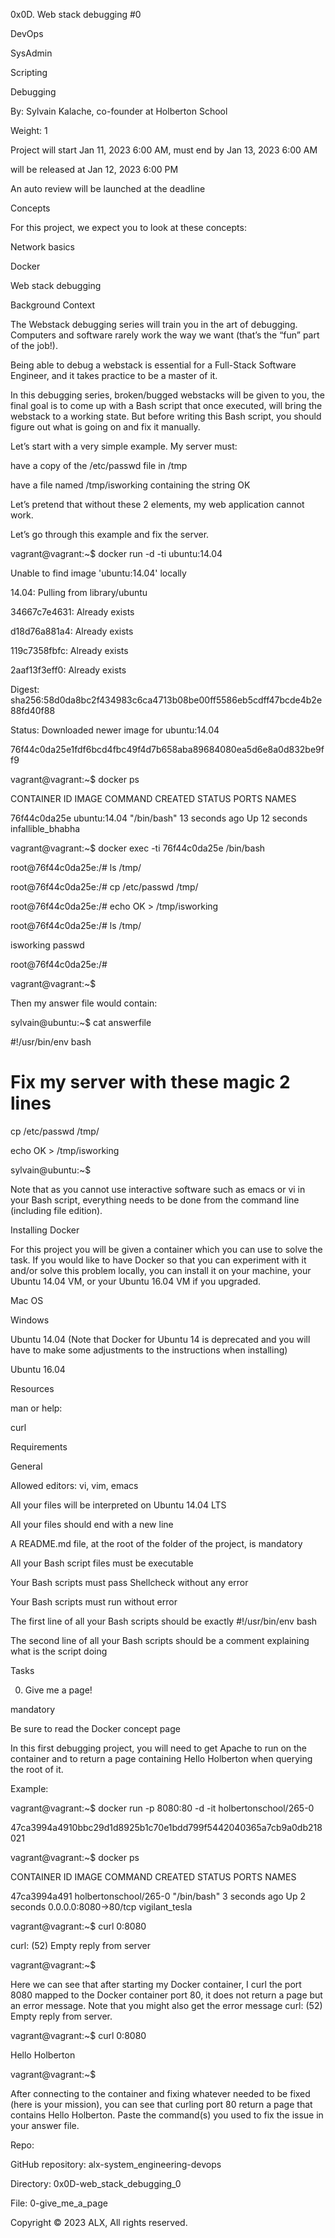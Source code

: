 

0x0D. Web stack debugging #0

DevOps

SysAdmin

Scripting

Debugging

 By: Sylvain Kalache, co-founder at Holberton School

 Weight: 1

 Project will start Jan 11, 2023 6:00 AM, must end by Jan 13, 2023 6:00 AM

 will be released at Jan 12, 2023 6:00 PM

 An auto review will be launched at the deadline

Concepts

For this project, we expect you to look at these concepts:



Network basics

Docker

Web stack debugging





Background Context

The Webstack debugging series will train you in the art of debugging. Computers and software rarely work the way we want (that’s the “fun” part of the job!).



Being able to debug a webstack is essential for a Full-Stack Software Engineer, and it takes practice to be a master of it.



In this debugging series, broken/bugged webstacks will be given to you, the final goal is to come up with a Bash script that once executed, will bring the webstack to a working state. But before writing this Bash script, you should figure out what is going on and fix it manually.



Let’s start with a very simple example. My server must:



have a copy of the /etc/passwd file in /tmp

have a file named /tmp/isworking containing the string OK

Let’s pretend that without these 2 elements, my web application cannot work.



Let’s go through this example and fix the server.



vagrant@vagrant:~$ docker run -d -ti ubuntu:14.04

Unable to find image 'ubuntu:14.04' locally

14.04: Pulling from library/ubuntu

34667c7e4631: Already exists

d18d76a881a4: Already exists

119c7358fbfc: Already exists

2aaf13f3eff0: Already exists

Digest: sha256:58d0da8bc2f434983c6ca4713b08be00ff5586eb5cdff47bcde4b2e88fd40f88

Status: Downloaded newer image for ubuntu:14.04

76f44c0da25e1fdf6bcd4fbc49f4d7b658aba89684080ea5d6e8a0d832be9ff9

vagrant@vagrant:~$ docker ps

CONTAINER ID        IMAGE               COMMAND             CREATED             STATUS              PORTS               NAMES

76f44c0da25e        ubuntu:14.04        "/bin/bash"         13 seconds ago      Up 12 seconds                           infallible_bhabha

vagrant@vagrant:~$ docker exec -ti 76f44c0da25e /bin/bash

root@76f44c0da25e:/# ls /tmp/

root@76f44c0da25e:/# cp /etc/passwd /tmp/

root@76f44c0da25e:/# echo OK > /tmp/isworking

root@76f44c0da25e:/# ls /tmp/

isworking  passwd

root@76f44c0da25e:/#

vagrant@vagrant:~$

Then my answer file would contain:



sylvain@ubuntu:~$ cat answerfile

#!/usr/bin/env bash

# Fix my server with these magic 2 lines

cp /etc/passwd /tmp/

echo OK > /tmp/isworking

sylvain@ubuntu:~$

Note that as you cannot use interactive software such as emacs or vi in your Bash script, everything needs to be done from the command line (including file edition).



Installing Docker

For this project you will be given a container which you can use to solve the task. If you would like to have Docker so that you can experiment with it and/or solve this problem locally, you can install it on your machine, your Ubuntu 14.04 VM, or your Ubuntu 16.04 VM if you upgraded.



Mac OS

Windows

Ubuntu 14.04 (Note that Docker for Ubuntu 14 is deprecated and you will have to make some adjustments to the instructions when installing)

Ubuntu 16.04

Resources

man or help:



curl

Requirements

General

Allowed editors: vi, vim, emacs

All your files will be interpreted on Ubuntu 14.04 LTS

All your files should end with a new line

A README.md file, at the root of the folder of the project, is mandatory

All your Bash script files must be executable

Your Bash scripts must pass Shellcheck without any error

Your Bash scripts must run without error

The first line of all your Bash scripts should be exactly #!/usr/bin/env bash

The second line of all your Bash scripts should be a comment explaining what is the script doing

Tasks

0. Give me a page!

mandatory

Be sure to read the Docker concept page



In this first debugging project, you will need to get Apache to run on the container and to return a page containing Hello Holberton when querying the root of it.



Example:



vagrant@vagrant:~$ docker run -p 8080:80 -d -it holbertonschool/265-0

47ca3994a4910bbc29d1d8925b1c70e1bdd799f5442040365a7cb9a0db218021

vagrant@vagrant:~$ docker ps

CONTAINER ID        IMAGE                   COMMAND             CREATED             STATUS              PORTS                  NAMES

47ca3994a491        holbertonschool/265-0   "/bin/bash"         3 seconds ago       Up 2 seconds        0.0.0.0:8080->80/tcp   vigilant_tesla

vagrant@vagrant:~$ curl 0:8080

curl: (52) Empty reply from server

vagrant@vagrant:~$

Here we can see that after starting my Docker container, I curl the port 8080 mapped to the Docker container port 80, it does not return a page but an error message. Note that you might also get the error message curl: (52) Empty reply from server.



vagrant@vagrant:~$ curl 0:8080

Hello Holberton

vagrant@vagrant:~$

After connecting to the container and fixing whatever needed to be fixed (here is your mission), you can see that curling port 80 return a page that contains Hello Holberton. Paste the command(s) you used to fix the issue in your answer file.



Repo:



GitHub repository: alx-system_engineering-devops

Directory: 0x0D-web_stack_debugging_0

File: 0-give_me_a_page

  

Copyright © 2023 ALX, All rights reserved.

